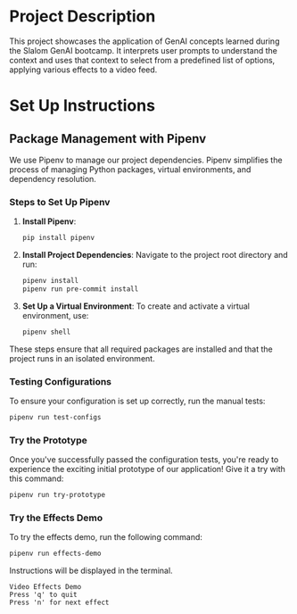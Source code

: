 # Project Description
This project showcases the application of GenAI concepts learned during the Slalom GenAI bootcamp. It interprets user prompts to understand the context and uses that context to select from a predefined list of options, applying various effects to a video feed.


# Set Up Instructions
## Package Management with Pipenv

We use Pipenv to manage our project dependencies. Pipenv simplifies the process of managing Python packages, virtual environments, and dependency resolution.

### Steps to Set Up Pipenv

1. **Install Pipenv**:
    ```sh
    pip install pipenv
    ```

2. **Install Project Dependencies**:
    Navigate to the project root directory and run:
    ```sh
    pipenv install
    pipenv run pre-commit install
    ```

3. **Set Up a Virtual Environment**:
    To create and activate a virtual environment, use:
    ```sh
    pipenv shell
    ```

These steps ensure that all required packages are installed and that the project runs in an isolated environment.

### Testing Configurations

To ensure your configuration is set up correctly, run the manual tests:
```sh
pipenv run test-configs
```

### Try the Prototype

Once you've successfully passed the configuration tests, you're ready to experience the exciting initial prototype of our application! Give it a try with this command:
```sh
pipenv run try-prototype
```

### Try the Effects Demo

To try the effects demo, run the following command:
```sh
pipenv run effects-demo
```
Instructions will be displayed in the terminal.
```
Video Effects Demo
Press 'q' to quit
Press 'n' for next effect
```
